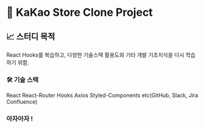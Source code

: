 # 🍫  KaKao Store Clone Project



## 📈  스터디 목적

React Hooks를 복습하고, 다양한 기술스택 활용도와 기타 개발 기초지식을 다시 학습하기 위함.

### 🛠  기술 스택

React
React-Router
Hooks
Axios
Styled-Components
etc(GitHub, Slack, Jira Confluence)

### 아자아자 !

